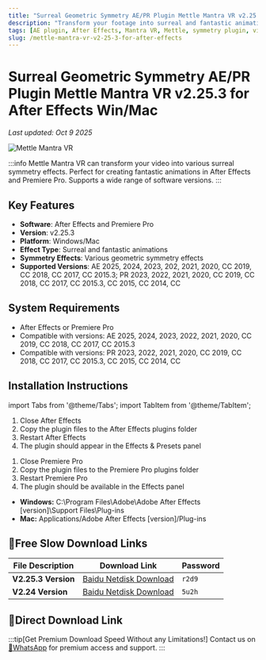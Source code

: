 ```yaml
---
title: "Surreal Geometric Symmetry AE/PR Plugin Mettle Mantra VR v2.25.3 for After Effects Win/Mac"
description: "Transform your footage into surreal and fantastic animations with Mettle Mantra VR. A powerful plugin for After Effects and Premiere Pro that creates various surreal symmetry effects."
tags: [AE plugin, After Effects, Mantra VR, Mettle, symmetry plugin, video effects]
slug: /mettle-mantra-vr-v2-25-3-for-after-effects
---
```

<!--Above is frontmatter Part-generate depend on content meet Google Seo, you need to balance automation efficiency with Google's core ranking factors—especially E-E-A-T (Experience, Expertise, Authoritativeness, Trustworthiness) -->

<!--First Part-This is Title -->
# Surreal Geometric Symmetry AE/PR Plugin Mettle Mantra VR v2.25.3 for After Effects Win/Mac
*Last updated: Oct 9 2025*

![Mettle Mantra VR](https://www.gfxcamp.com/wp-content/uploads/2019/09/Mettle-Mantra-VR.jpg)

:::info
Mettle Mantra VR can transform your video into various surreal symmetry effects. Perfect for creating fantastic animations in After Effects and Premiere Pro. Supports a wide range of software versions.
:::

## Key Features

- **Software**: After Effects and Premiere Pro
- **Version**: v2.25.3
- **Platform**: Windows/Mac
- **Effect Type**: Surreal and fantastic animations
- **Symmetry Effects**: Various geometric symmetry effects
- **Supported Versions**: AE 2025, 2024, 2023, 202, 2021, 2020, CC 2019, CC 2018, CC 2017, CC 2015.3; PR 2023, 2022, 2021, 2020, CC 2019, CC 2018, CC 2017, CC 2015.3, CC 2015, CC 2014, CC

## System Requirements

- After Effects or Premiere Pro
- Compatible with versions: AE 2025, 2024, 2023, 2022, 2021, 2020, CC 2019, CC 2018, CC 2017, CC 2015.3
- Compatible with versions: PR 2023, 2022, 2021, 2020, CC 2019, CC 2018, CC 2017, CC 2015.3, CC 2015, CC 2014, CC

## Installation Instructions

import Tabs from '@theme/Tabs';
import TabItem from '@theme/TabItem';

<Tabs>
  <TabItem value="after-effects" label="After Effects" default>
    <ol>
      <li>Close After Effects</li>
      <li>Copy the plugin files to the After Effects plugins folder</li>
      <li>Restart After Effects</li>
      <li>The plugin should appear in the Effects & Presets panel</li>
    </ol>
  </TabItem>
  <TabItem value="premiere-pro" label="Premiere Pro">
    <ol>
      <li>Close Premiere Pro</li>
      <li>Copy the plugin files to the Premiere Pro plugins folder</li>
      <li>Restart Premiere Pro</li>
      <li>The plugin should be available in the Effects panel</li>
    </ol>
  </TabItem>
  <TabItem value="installation-path" label="Installation Paths">
    <ul>
      <li><strong>Windows:</strong> C:\Program Files\Adobe\Adobe After Effects [version]\Support Files\Plug-ins</li>
      <li><strong>Mac:</strong> Applications/Adobe After Effects [version]/Plug-ins</li>
    </ul>
  </TabItem>
</Tabs>

## 🐌Free Slow Download Links

| File Description | Download Link | Password |
| ---------------- | ------------- | -------- |
| **V2.25.3 Version** | [Baidu Netdisk Download](https://pan.baidu.com/s/1Z1VUl-r_3Alg5RrunOuEdA?pwd=r2d9) | `r2d9` |
| **V2.24 Version** | [Baidu Netdisk Download](https://pan.baidu.com/s/1nmi9qKtT_ysFCztYC0YjlQ?pwd=5u2h) | `5u2h` |

## 🚀Direct Download Link
:::tip[Get Premium Download Speed Without any Limitations!]
Contact us on [💬WhatsApp](https://wa.me/+8613237610083) for premium  access and support.
:::